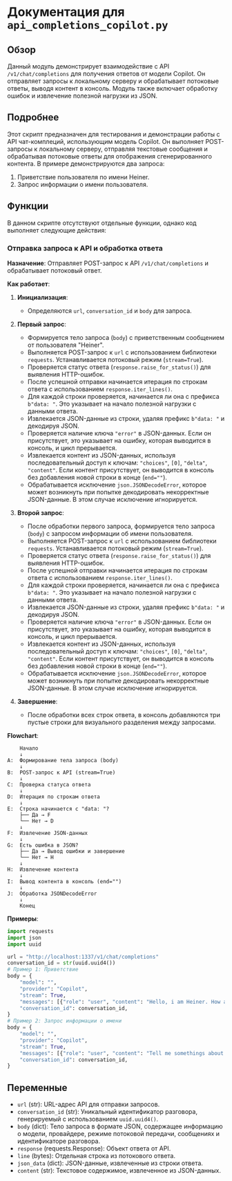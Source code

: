# Документация для `api_completions_copilot.py`

## Обзор

Данный модуль демонстрирует взаимодействие с API `/v1/chat/completions` для получения ответов от модели Copilot. Он отправляет запросы к локальному серверу и обрабатывает потоковые ответы, выводя контент в консоль. Модуль также включает обработку ошибок и извлечение полезной нагрузки из JSON.

## Подробнее

Этот скрипт предназначен для тестирования и демонстрации работы с API чат-комплеций, использующим модель Copilot. Он выполняет POST-запросы к локальному серверу, отправляя текстовые сообщения и обрабатывая потоковые ответы для отображения сгенерированного контента.
В примере демонстрируются два запроса:
1. Приветствие пользователя по имени Heiner.
2. Запрос информации о имени пользователя.

## Функции

В данном скрипте отсутствуют отдельные функции, однако код выполняет следующие действия:

### Отправка запроса к API и обработка ответа

**Назначение**: Отправляет POST-запрос к API `/v1/chat/completions` и обрабатывает потоковый ответ.

**Как работает**:

1.  **Инициализация**:

    *   Определяются `url`, `conversation_id` и `body` для запроса.
2.  **Первый запрос**:
    *   Формируется тело запроса (`body`) с приветственным сообщением от пользователя "Heiner".
    *   Выполняется POST-запрос к `url` с использованием библиотеки `requests`. Устанавливается потоковый режим (`stream=True`).
    *   Проверяется статус ответа (`response.raise_for_status()`) для выявления HTTP-ошибок.
    *   После успешной отправки начинается итерация по строкам ответа с использованием `response.iter_lines()`.
    *   Для каждой строки проверяется, начинается ли она с префикса `b"data: "`. Это указывает на начало полезной нагрузки с данными ответа.
    *   Извлекается JSON-данные из строки, удаляя префикс `b"data: "` и декодируя JSON.
    *   Проверяется наличие ключа `"error"` в JSON-данных. Если он присутствует, это указывает на ошибку, которая выводится в консоль, и цикл прерывается.
    *   Извлекается контент из JSON-данных, используя последовательный доступ к ключам: `"choices"`, `[0]`, `"delta"`, `"content"`. Если контент присутствует, он выводится в консоль без добавления новой строки в конце (`end=""`).
    *   Обрабатывается исключение `json.JSONDecodeError`, которое может возникнуть при попытке декодировать некорректные JSON-данные. В этом случае исключение игнорируется.
3.  **Второй запрос**:
    *   После обработки первого запроса, формируется тело запроса (`body`) с запросом информации об имени пользователя.
    *   Выполняется POST-запрос к `url` с использованием библиотеки `requests`. Устанавливается потоковый режим (`stream=True`).
    *   Проверяется статус ответа (`response.raise_for_status()`) для выявления HTTP-ошибок.
    *   После успешной отправки начинается итерация по строкам ответа с использованием `response.iter_lines()`.
    *   Для каждой строки проверяется, начинается ли она с префикса `b"data: "`. Это указывает на начало полезной нагрузки с данными ответа.
    *   Извлекается JSON-данные из строки, удаляя префикс `b"data: "` и декодируя JSON.
    *   Проверяется наличие ключа `"error"` в JSON-данных. Если он присутствует, это указывает на ошибку, которая выводится в консоль, и цикл прерывается.
    *   Извлекается контент из JSON-данных, используя последовательный доступ к ключам: `"choices"`, `[0]`, `"delta"`, `"content"`. Если контент присутствует, он выводится в консоль без добавления новой строки в конце (`end=""`).
    *   Обрабатывается исключение `json.JSONDecodeError`, которое может возникнуть при попытке декодировать некорректные JSON-данные. В этом случае исключение игнорируется.
4.  **Завершение**:
    *   После обработки всех строк ответа, в консоль добавляются три пустые строки для визуального разделения между запросами.

**Flowchart**:

```
    Начало
    ↓
A:  Формирование тела запроса (body)
    ↓
B:  POST-запрос к API (stream=True)
    ↓
C:  Проверка статуса ответа
    ↓
D:  Итерация по строкам ответа
    ↓
E:  Строка начинается с "data: "?
    ├── Да → F
    └── Нет → D
    ↓
F:  Извлечение JSON-данных
    ↓
G:  Есть ошибка в JSON?
    ├── Да → Вывод ошибки и завершение
    └── Нет → H
    ↓
H:  Извлечение контента
    ↓
I:  Вывод контента в консоль (end="")
    ↓
J:  Обработка JSONDecodeError
    ↓
    Конец
```

**Примеры**:

```python
import requests
import json
import uuid

url = "http://localhost:1337/v1/chat/completions"
conversation_id = str(uuid.uuid4())
# Пример 1: Приветствие
body = {
    "model": "",
    "provider": "Copilot",
    "stream": True,
    "messages": [{"role": "user", "content": "Hello, i am Heiner. How are you?"}],
    "conversation_id": conversation_id,
}
# Пример 2: Запрос информации о имени
body = {
    "model": "",
    "provider": "Copilot",
    "stream": True,
    "messages": [{"role": "user", "content": "Tell me somethings about my name"}],
    "conversation_id": conversation_id,
}
```

## Переменные

*   `url` (str): URL-адрес API для отправки запросов.
*   `conversation_id` (str): Уникальный идентификатор разговора, генерируемый с использованием `uuid.uuid4()`.
*   `body` (dict): Тело запроса в формате JSON, содержащее информацию о модели, провайдере, режиме потоковой передачи, сообщениях и идентификаторе разговора.
*   `response` (requests.Response): Объект ответа от API.
*   `line` (bytes): Отдельная строка из потокового ответа.
*   `json_data` (dict): JSON-данные, извлеченные из строки ответа.
*   `content` (str): Текстовое содержимое, извлеченное из JSON-данных.
